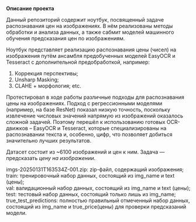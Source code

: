 **Описание проекта**

Данный репозиторий содержит ноутбук, посвященный задаче распознавания цен на изображениях. В нём реализованы методы обработки и анализа данных, а также сабмит моделей машинного обучения предсказания цен по изображениям.

Ноутбук представляет реализацию распознавания цены (чисел) на изображения путём ансамбля предобученных моделей EasyOCR и Tesseract с дополнительной предобработкой, например:
1. Коррекция перспективы;
2. Unsharp Masking;
3. CLAHE + морфология;
etc.

Протестировал в ходе работы различные подходы для распознавания цены на изображениях. Подход с регрессионными моделями (например, на базе ResNet) показал низкую точность, поскольку извлечение числовых значений напрямую из изображений оказалось сложной задачей. 
Поэтому перешёл к использованию готовых OCR-движков – EasyOCR и Tesseract, которые специализированы на распознавании текста и, особенно, цифр, что позволяет добиться значительно лучших результатов.

Датасет состоит из ~6100 изображений и цен к ним. Задача — предсказать *цену на изображении*.

imgs-20250131T163534Z-001.zip: zip-файл, содержащий изображения;
train: тренировочный набор данных, состоящий из img_name и text (цены);  
val: валидационный набор данных, состоящий из img_name и text (цены);  
test: тестовый набор данных, состоящий только лишь из img_name;  
true_test_predictions:  полностью правильный отмеченный набор данных, состоящий из img_name и true_price(цены) для проверки предсказаний модели.
